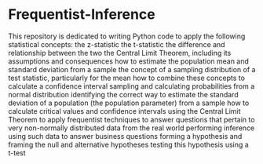 # Frequentist-Inference

This repository is dedicated to writing Python code to apply the following statistical concepts:
the z-statistic
the t-statistic
the difference and relationship between the two
the Central Limit Theorem, including its assumptions and consequences
how to estimate the population mean and standard deviation from a sample
the concept of a sampling distribution of a test statistic, particularly for the mean
how to combine these concepts to calculate a confidence interval
sampling and calculating probabilities from a normal distribution
identifying the correct way to estimate the standard deviation of a population (the population parameter) from a sample
how to calculate critical values and confidence intervals
using the Central Limit Theorem to apply frequentist techniques to answer questions that pertain to very non-normally distributed data from the real world
performing inference using such data to answer business questions
forming a hypothesis and framing the null and alternative hypotheses
testing this hypothesis using a t-test
